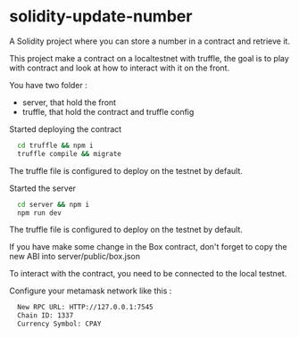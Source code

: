 # solidity-update-number

A Solidity project where you can store a number in a contract and retrieve it.

This project make a contract on a localtestnet with truffle, the goal is to play with contract and look at how to interact with it on the front.

You have two folder : 

  - server, that hold the front 
  - truffle, that hold the contract and truffle config

Started deploying the contract
```bash
  cd truffle && npm i 
  truffle compile && migrate
```
The truffle file is configured to deploy on the testnet by default.

Started the server 
```bash
  cd server && npm i 
  npm run dev
```
The truffle file is configured to deploy on the testnet by default.

If you have make some change in the Box contract, don't forget to copy the new ABI into server/public/box.json

To interact with the contract, you need to be connected to the local testnet.

Configure your metamask network like this : 
```bash
  New RPC URL: HTTP://127.0.0.1:7545
  Chain ID: 1337
  Currency Symbol: CPAY
````
